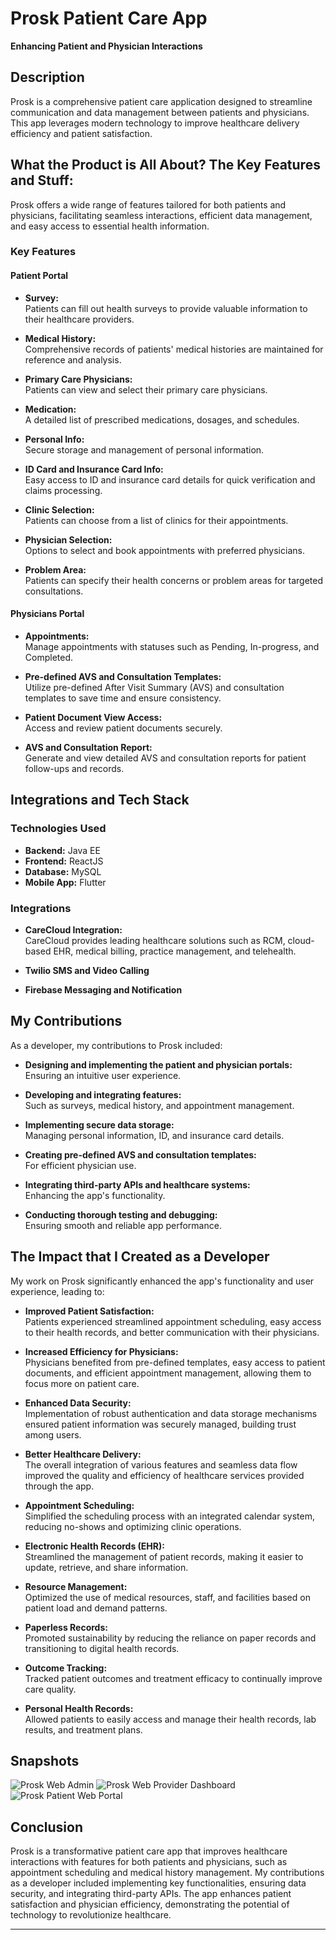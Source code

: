 # Prosk Patient Care App

**Enhancing Patient and Physician Interactions**

## Description

Prosk is a comprehensive patient care application designed to streamline communication and data management between patients and physicians. This app leverages modern technology to improve healthcare delivery efficiency and patient satisfaction.

## What the Product is All About? The Key Features and Stuff:

Prosk offers a wide range of features tailored for both patients and physicians, facilitating seamless interactions, efficient data management, and easy access to essential health information.

### Key Features

#### Patient Portal

- **Survey:**  
  Patients can fill out health surveys to provide valuable information to their healthcare providers.

- **Medical History:**  
  Comprehensive records of patients' medical histories are maintained for reference and analysis.

- **Primary Care Physicians:**  
  Patients can view and select their primary care physicians.

- **Medication:**  
  A detailed list of prescribed medications, dosages, and schedules.

- **Personal Info:**  
  Secure storage and management of personal information.

- **ID Card and Insurance Card Info:**  
  Easy access to ID and insurance card details for quick verification and claims processing.

- **Clinic Selection:**  
  Patients can choose from a list of clinics for their appointments.

- **Physician Selection:**  
  Options to select and book appointments with preferred physicians.

- **Problem Area:**  
  Patients can specify their health concerns or problem areas for targeted consultations.

#### Physicians Portal

- **Appointments:**  
  Manage appointments with statuses such as Pending, In-progress, and Completed.

- **Pre-defined AVS and Consultation Templates:**  
  Utilize pre-defined After Visit Summary (AVS) and consultation templates to save time and ensure consistency.

- **Patient Document View Access:**  
  Access and review patient documents securely.

- **AVS and Consultation Report:**  
  Generate and view detailed AVS and consultation reports for patient follow-ups and records.

## Integrations and Tech Stack

### Technologies Used

- **Backend:** Java EE
- **Frontend:** ReactJS
- **Database:** MySQL
- **Mobile App:** Flutter

### Integrations

- **CareCloud Integration:**  
  CareCloud provides leading healthcare solutions such as RCM, cloud-based EHR, medical billing, practice management, and telehealth.

- **Twilio SMS and Video Calling**

- **Firebase Messaging and Notification**

## My Contributions

As a developer, my contributions to Prosk included:

- **Designing and implementing the patient and physician portals:**  
  Ensuring an intuitive user experience.

- **Developing and integrating features:**  
  Such as surveys, medical history, and appointment management.

- **Implementing secure data storage:**  
  Managing personal information, ID, and insurance card details.

- **Creating pre-defined AVS and consultation templates:**  
  For efficient physician use.

- **Integrating third-party APIs and healthcare systems:**  
  Enhancing the app's functionality.

- **Conducting thorough testing and debugging:**  
  Ensuring smooth and reliable app performance.

## The Impact that I Created as a Developer

My work on Prosk significantly enhanced the app's functionality and user experience, leading to:

- **Improved Patient Satisfaction:**  
  Patients experienced streamlined appointment scheduling, easy access to their health records, and better communication with their physicians.

- **Increased Efficiency for Physicians:**  
  Physicians benefited from pre-defined templates, easy access to patient documents, and efficient appointment management, allowing them to focus more on patient care.

- **Enhanced Data Security:**  
  Implementation of robust authentication and data storage mechanisms ensured patient information was securely managed, building trust among users.

- **Better Healthcare Delivery:**  
  The overall integration of various features and seamless data flow improved the quality and efficiency of healthcare services provided through the app.

- **Appointment Scheduling:**  
  Simplified the scheduling process with an integrated calendar system, reducing no-shows and optimizing clinic operations.

- **Electronic Health Records (EHR):**  
  Streamlined the management of patient records, making it easier to update, retrieve, and share information.

- **Resource Management:**  
  Optimized the use of medical resources, staff, and facilities based on patient load and demand patterns.

- **Paperless Records:**  
  Promoted sustainability by reducing the reliance on paper records and transitioning to digital health records.

- **Outcome Tracking:**  
  Tracked patient outcomes and treatment efficacy to continually improve care quality.

- **Personal Health Records:**  
  Allowed patients to easily access and manage their health records, lab results, and treatment plans.

## Snapshots

![Prosk Web Admin](https://github.com/user-attachments/assets/291d6338-8c0b-45e8-b0d4-7cba873fc13a)
![Prosk Web Provider Dashboard](https://github.com/user-attachments/assets/09efca44-8887-4065-bbca-39a65c5cf4c6)
![Prosk Patient Web Portal](https://github.com/user-attachments/assets/5364de35-ff81-4d88-881a-ebff5c1cbbad)


## Conclusion

Prosk is a transformative patient care app that improves healthcare interactions with features for both patients and physicians, such as appointment scheduling and medical history management. My contributions as a developer included implementing key functionalities, ensuring data security, and integrating third-party APIs. The app enhances patient satisfaction and physician efficiency, demonstrating the potential of technology to revolutionize healthcare.

---
